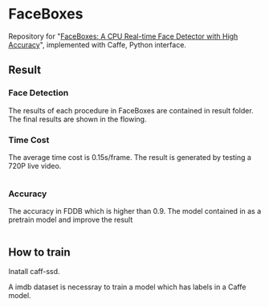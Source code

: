 # FaceBoxes

Repository for "[FaceBoxes: A CPU Real-time Face Detector with High Accuracy](http://cn.arxiv.org/abs/1708.05234)", implemented with Caffe, Python interface. 
## Result

### Face Detection
The results of each procedure in FaceBoxes are contained in result folder. The final results are shown in the flowing. 
<img src="" width="">
<img src="" width="">


### Time Cost
The average time cost is 0.15s/frame. The result is generated by testing a 720P live video.

<img src="" width="">

### Accuracy

The accuracy in FDDB which is higher than 0.9. The model contained in  as a pretrain model and improve the result

<img src="" width="">

## How to train

Inatall caff-ssd.

A imdb dataset is necessray to train a model which has labels in a Caffe model. 


